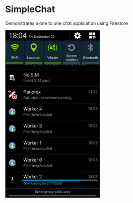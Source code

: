 # SimpleChat
Demonstrates a one to one chat application using Firestore

![ScreenShot](https://raw.githubusercontent.com/AlvinaC/ThreadPoolExecutor/master/screenshot/scenario.png)
